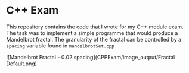 # C++ Exam
This repository contains the code that I wrote for my C++ module exam. 
The task was to implement a simple programme that would produce a Mandelbrot fractal.
The granularity of the fractal can be controlled by a `spacing` variable found in `mandelbrotSet.cpp`

![Mandelbrot Fractal - 0.02 spacing](CPPExam/image_output/Fractal Default.png)
